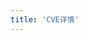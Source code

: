 ```yaml
---
title: 'CVE详情'
---
```


<script setup lang="ts">
  import TheCveDetail from "@/views/security/TheCveDetail.vue";
</script>

<TheCveDetail />
